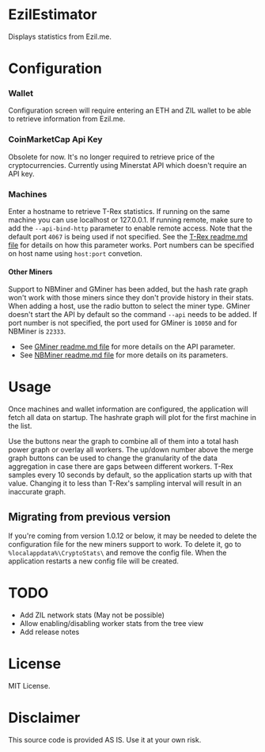# EzilEstimator
Displays statistics from Ezil.me.

# Configuration
### Wallet
Configuration screen will require entering an ETH and ZIL wallet to be able to retrieve information from Ezil.me.

### CoinMarketCap Api Key
Obsolete for now. It's no longer required to retrieve price of the cryptocurrencies. Currently using Minerstat API which doesn't require an API key.

### Machines
Enter a hostname to retrieve T-Rex statistics. If running on the same machine you can use localhost or 127.0.0.1. If running remote, make sure to add the `--api-bind-http` parameter to enable remote access. Note that the default port `4067` is being used if not specified. See the [T-Rex readme.md file](https://github.com/trexminer/T-Rex/blob/master/README.md) for details on how this parameter works.
Port numbers can be specified on host name using `host:port` convetion.

#### Other Miners
Support to NBMiner and GMiner has been added, but the hash rate graph won't work with those miners since they don't provide history in their stats. When adding a host, use the radio button to select the miner type. GMiner doesn't start the API by default so the command `--api` needs to be added. If port number is not specified, the port used for GMiner is `10050` and for NBMiner is `22333`. 
* See [GMiner readme.md file](https://github.com/develsoftware/GMinerRelease/blob/master/README.md) for more details on the API parameter.
* See [NBMiner readme.md file](https://github.com/NebuTech/NBMiner/blob/master/readme.md) for more details on its parameters.

# Usage
Once machines and wallet information are configured, the application will fetch all data on startup. The hashrate graph will plot for the first machine in the list. 

Use the buttons near the graph to combine all of them into a total hash power graph or overlay all workers. The up/down number above the merge graph buttons can be used to change the granularity of the data aggregation in case there are gaps between different workers. T-Rex samples every 10 seconds by default, so the application starts up with that value. Changing it to less than T-Rex's sampling interval will result in an inaccurate graph.

## Migrating from previous version
If you're coming from version 1.0.12 or below, it may be needed to delete the configuration file for the new miners support to work. To delete it, go to `%localappdata%\CryptoStats\` and remove the config file. When the application restarts a new config file will be created.

# TODO
* Add ZIL network stats (May not be possible)
* Allow enabling/disabling worker stats from the tree view
* Add release notes

# License
MIT License. 

# Disclaimer
This source code is provided AS IS. Use it at your own risk. 
